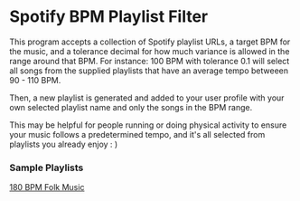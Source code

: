 # Spotify BPM Playlist Filter

This program accepts a collection of Spotify playlist URLs, a target BPM for the music, and a tolerance decimal for how much variance is allowed in the range around that BPM. For instance: 100 BPM with tolerance 0.1 will select all songs from the supplied playlists that have an average tempo betweeen 90 - 110 BPM.

Then, a new playlist is generated and added to your user profile with your own selected playlist name and only the songs in the BPM range.

This may be helpful for people running or doing physical activity to ensure your music follows a predetermined tempo, and it's all selected from playlists you already enjoy : )

### Sample Playlists

[180 BPM Folk Music](https://open.spotify.com/playlist/70SiyNYgJLVN44NUNFKUij?si=65546526d82e4ab8)
